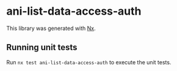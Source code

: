 # ani-list-data-access-auth

This library was generated with [Nx](https://nx.dev).

## Running unit tests

Run `nx test ani-list-data-access-auth` to execute the unit tests.
